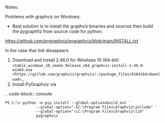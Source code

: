 Notes:

Problems with graphviz on Windows:
 - Best solution is to install the graphviz binaries and sources then build the pygraphfiz from source code for python: 
 
 https://github.com/pygraphviz/pygraphviz/blob/main/INSTALL.txt
 
 In the case that link dissapears:
 
 1. Download and install 2.46.0 for Windows 10 (64-bit):
   `stable_windows_10_cmake_Release_x64_graphviz-install-2.46.0-win64.exe
   <https://gitlab.com/graphviz/graphviz/-/package_files/6164164/download>`_.
2. Install PyGraphviz via

.. code-block:: console

    PS C:\> python -m pip install --global-option=build_ext `
                  --global-option="-IC:\Program Files\Graphviz\include" `
                  --global-option="-LC:\Program Files\Graphviz\lib" `
                  pygraphviz



